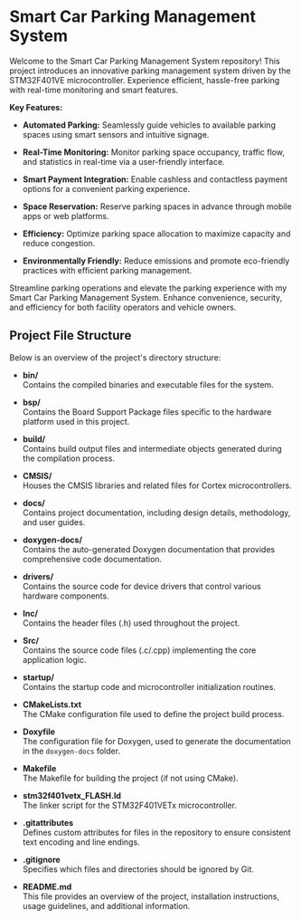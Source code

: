 # Smart Car Parking Management System

Welcome to the Smart Car Parking Management System repository! This project introduces an innovative parking management system driven by the STM32F401VE microcontroller. Experience efficient, hassle-free parking with real-time monitoring and smart features. 

**Key Features:**

- **Automated Parking:** Seamlessly guide vehicles to available parking spaces using smart sensors and intuitive signage.

- **Real-Time Monitoring:** Monitor parking space occupancy, traffic flow, and statistics in real-time via a user-friendly interface.

- **Smart Payment Integration:** Enable cashless and contactless payment options for a convenient parking experience.

- **Space Reservation:** Reserve parking spaces in advance through mobile apps or web platforms.

<!-- - **Security:** Enhance security with CCTV integration and automated alerts for suspicious activities. -->

- **Efficiency:** Optimize parking space allocation to maximize capacity and reduce congestion.

- **Environmentally Friendly:** Reduce emissions and promote eco-friendly practices with efficient parking management.

Streamline parking operations and elevate the parking experience with my Smart Car Parking Management System. Enhance convenience, security, and efficiency for both facility operators and vehicle owners.


## Project File Structure

Below is an overview of the project's directory structure:

- **bin/**  
  Contains the compiled binaries and executable files for the system.

- **bsp/**  
  Contains the Board Support Package files specific to the hardware platform used in this project.

- **build/**  
  Contains build output files and intermediate objects generated during the compilation process.

- **CMSIS/**  
  Houses the CMSIS libraries and related files for Cortex microcontrollers.

- **docs/**  
  Contains project documentation, including design details, methodology, and user guides.

- **doxygen-docs/**  
  Contains the auto-generated Doxygen documentation that provides comprehensive code documentation.

- **drivers/**  
  Contains the source code for device drivers that control various hardware components.

- **Inc/**  
  Contains the header files (.h) used throughout the project.

- **Src/**  
  Contains the source code files (.c/.cpp) implementing the core application logic.

- **startup/**  
  Contains the startup code and microcontroller initialization routines.

- **CMakeLists.txt**  
  The CMake configuration file used to define the project build process.

- **Doxyfile**  
  The configuration file for Doxygen, used to generate the documentation in the `doxygen-docs` folder.

- **Makefile**  
  The Makefile for building the project (if not using CMake).

- **stm32f401vetx_FLASH.ld**  
  The linker script for the STM32F401VETx microcontroller.

- **.gitattributes**  
  Defines custom attributes for files in the repository to ensure consistent text encoding and line endings.

- **.gitignore**  
  Specifies which files and directories should be ignored by Git.

- **README.md**  
  This file provides an overview of the project, installation instructions, usage guidelines, and additional information.
  
